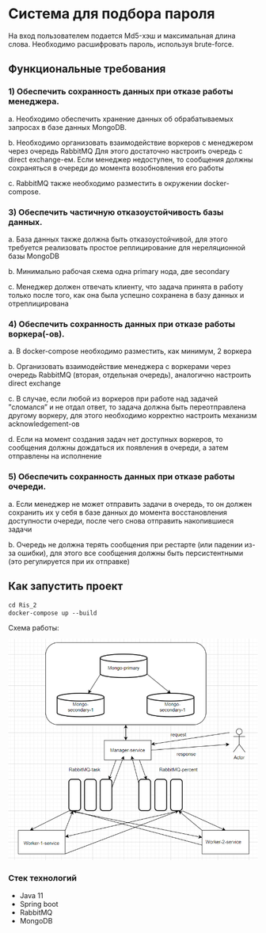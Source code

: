 # Система для подбора пароля
На вход пользователем подается Md5-хэш и максимальная длина слова. Необходимо расшифровать пароль, используя brute-force.

## Функциональные требования
### 1) Обеспечить сохранность данных при отказе работы менеджера.

а. Необходимо обеспечить хранение данных об обрабатываемых запросах в базе данных MongoDB.

b. Необходимо организовать взаимодействие воркеров с менеджером через очередь RabbitMQ Для этого достаточно настроить очередь с direct exchange-ем. Если менеджер недоступен, то сообщения должны сохраняться в очереди до момента возобновления его работы

с. RabbitMQ также необходимо разместить в окружении docker-compose.

### 3) Обеспечить частичную отказоустойчивость базы данных.

a. База данных также должна быть отказоустойчивой, для этого требуется реализовать простое реплицирование для нереляционной базы MongoDB

b. Минимально рабочая схема одна primary нода, две secondary

c. Менеджер должен отвечать клиенту, что задача принята в работу только после того, как она была успешно сохранена в базу данных и отреплицирована

### 4) Обеспечить сохранность данных при отказе работы воркера(-ов).

a. В docker-compose необходимо разместить, как минимум, 2 воркера

b. Организовать взаимодействие менеджера с воркерами через очередь RabbitMQ (вторая, отдельная очередь), аналогично настроить direct exchange

c. В случае, если любой из воркеров при работе над задачей ”cломался” и не отдал ответ, то задача должна быть переотправлена другому воркеру, для этого необходимо корректно настроить механизм acknowledgement-ов

d. Если на момент создания задач нет доступных воркеров, то сообщения должны дождаться их появления в очереди, а затем отправлены на исполнение

### 5) Обеспечить сохранность данных при отказе работы очереди.

a. Если менеджер не может отправить задачи в очередь, то он должен сохранить их у себя в базе данных до момента восстановления доступности очереди, после чего снова отправить накопившиеся задачи

b. Очередь не должна терять сообщения при рестарте (или падении из-за ошибки), для этого все сообщения должны быть персистентными (это регулируется при их отправке)

## Как запустить проект
```
cd Ris_2
docker-compose up --build
```

Схема работы:

![crack-hash-2.png](crack-hash-2.png)

### Стек технологий
* Java 11
* Spring boot 
* RabbitMQ
* MongoDB
